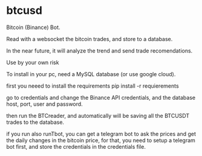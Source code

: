# btcusd
Bitcoin (Binance) Bot.

Read with a websocket the bitcoin trades, and store to a database.

In the near future, it will analyze the trend and send trade recomendations.

Use by your own risk

To install in your pc, need a MySQL database (or use google cloud).

first you neeed to install the requirements
  pip install -r requierements

go to credentials and change the Binance API credentials, and the database host, port, user and password.

then run the BTCreader, and automatically will be saving all the BTCUSDT trades to the database.

if you run also runTbot, you can get a telegram bot to ask the prices and get the daily changes in the bitcoin price, for that, you need to setup a telegram bot first, and store the credentials in the credentials file.
